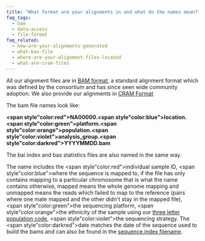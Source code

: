 ```yaml
---
title: "What format are your alignments in and what do the names mean?"
faq_tags:
  - bam
  - data-access
  - file-format
faq_related:
  - how-are-your-alignments-generated
  - what-bas-file
  - where-are-your-alignment-files-located
  - what-are-cram-files
---
```

                    
All our alignment files are in [BAM format](http://samtools.sourceforge.net/), a standard alignment format which was defined by the consortium and has since seen wide community adoption. We also provide our alignments in [CRAM Format](http://www.ebi.ac.uk/ena/about/cram_toolkit)

The bam file names look like:

**<span style"color:red">NA00000</span>.<span style"color:blue">location</span>.<span style"color:green">platform</span>.<span style"color:orange">population</span>.<span style"color:violet">analysis_group</span>.<span style"color:darkred">YYYYMMDD</span>.bam**

The bai index and bas statistics files are also named in the same way.

The name includes the <span style"color:red">individual sample ID</span>, <span style"color:blue">where the sequence is mapped to</span>, if the file has only contains mapping to a particular chromosome that is what the name contains otherwise, mapped means the whole genome mapping and unmapped means the reads which failed to map to the reference (pairs where one mate mapped and the other didn't stay in the mapped file), <span style"color:green">the sequencing platform</span>, <span style"color:orange">the ethnicity of the sample</span> using our [three letter population code](ftp://ftp.1000genomes.ebi.ac.uk/vol1/ftp/README.populations), <span style"color:violet">the sequencing strategy</span>. The <span style"color:darkred">date</span> matches the date of the sequence used to build the bams and can also be found in the [sequence.index filename](ftp://ftp.1000genomes.ebi.ac.uk/vol1/ftp/README.sequence_data).
